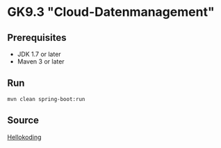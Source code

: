 # GK9.3 "Cloud-Datenmanagement"

## Prerequisites
- JDK 1.7 or later
- Maven 3 or later

## Run
```mvn clean spring-boot:run```

## Source
[Hellokoding](https://hellokoding.com/registration-and-login-example-with-spring-security-spring-boot-spring-data-jpa-hsql-jsp/)
